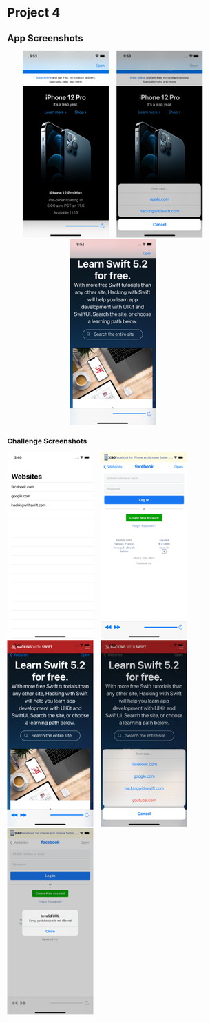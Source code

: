 # Project 4

## App Screenshots
<p align= "center">
<img src= "/Project4/screenshots/1.png" width = "200">&emsp;
<img src= "/Project4/screenshots/2.png" width = "200">&emsp;
<img src= "/Project4/screenshots/3.png" width = "200">&emsp;
</p>

### Challenge Screenshots
<p>
<img src= "/Project4/screenshots/4.png" width = "200">&emsp;
<img src= "/Project4/screenshots/5.png" width = "200">&emsp;
<img src= "/Project4/screenshots/6.png" width = "200">&emsp;
<img src= "/Project4/screenshots/7.png" width = "200">&emsp;
<img src= "/Project4/screenshots/8.png" width = "200">&emsp;
</p>

